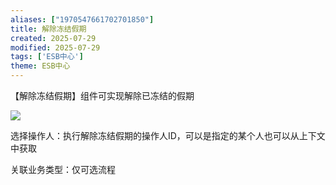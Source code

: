 ```yaml
---
aliases: ["1970547661702701850"]
title: 解除冻结假期
created: 2025-07-29
modified: 2025-07-29
tags: ['ESB中心']
theme: ESB中心
---
```


【解除冻结假期】组件可实现解除已冻结的假期

![](https://myhelpdoc.oss-cn-heyuan.aliyuncs.com/mdimages/1248ef67a535a8b0a65143b3d993697f.jpg)

选择操作人：执行解除冻结假期的操作人ID，可以是指定的某个人也可以从上下文中获取

关联业务类型：仅可选流程

